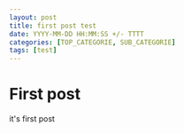```yaml
---
layout: post
title: first post test
date: YYYY-MM-DD HH:MM:SS +/- TTTT
categories: [TOP_CATEGORIE, SUB_CATEGORIE]
tags: [test]
---
```


# First post

it's first post